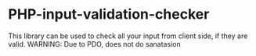PHP-input-validation-checker
============================

This library can be used to check all your input from client side, if they are valid. WARNING: Due to PDO, does not do sanatasion
